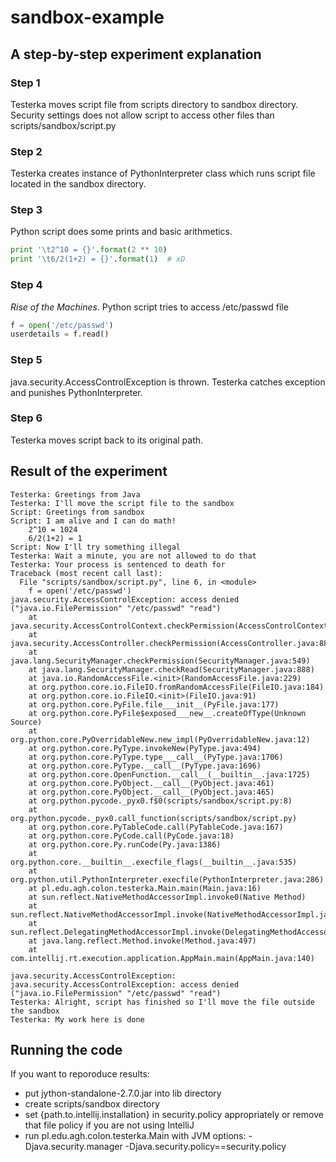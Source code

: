 # sandbox-example

## A step-by-step experiment explanation

### Step 1
Testerka moves script file from scripts directory to sandbox directory. 
Security settings does not allow script to access other files than scripts/sandbox/script.py

### Step 2
Testerka creates instance of PythonInterpreter class which runs script file located in the sandbox directory.

### Step 3
Python script does some prints and basic arithmetics.

```python
print '\t2^10 = {}'.format(2 ** 10)
print '\t6/2(1+2) = {}'.format(1)  # xD
```

### Step 4 
_Rise of the Machines_. Python script tries to access /etc/passwd file

```python
f = open('/etc/passwd')
userdetails = f.read()
```

### Step 5
java.security.AccessControlException is thrown. Testerka catches exception and punishes PythonInterpreter.

### Step 6
Testerka moves script back to its original path.

## Result of the experiment

```
Testerka: Greetings from Java
Testerka: I'll move the script file to the sandbox
Script: Greetings from sandbox
Script: I am alive and I can do math!
	2^10 = 1024
	6/2(1+2) = 1
Script: Now I'll try something illegal
Testerka: Wait a minute, you are not allowed to do that
Testerka: Your process is sentenced to death for
Traceback (most recent call last):
  File "scripts/sandbox/script.py", line 6, in <module>
    f = open('/etc/passwd')
java.security.AccessControlException: access denied ("java.io.FilePermission" "/etc/passwd" "read")
	at java.security.AccessControlContext.checkPermission(AccessControlContext.java:472)
	at java.security.AccessController.checkPermission(AccessController.java:884)
	at java.lang.SecurityManager.checkPermission(SecurityManager.java:549)
	at java.lang.SecurityManager.checkRead(SecurityManager.java:888)
	at java.io.RandomAccessFile.<init>(RandomAccessFile.java:229)
	at org.python.core.io.FileIO.fromRandomAccessFile(FileIO.java:184)
	at org.python.core.io.FileIO.<init>(FileIO.java:91)
	at org.python.core.PyFile.file___init__(PyFile.java:177)
	at org.python.core.PyFile$exposed___new__.createOfType(Unknown Source)
	at org.python.core.PyOverridableNew.new_impl(PyOverridableNew.java:12)
	at org.python.core.PyType.invokeNew(PyType.java:494)
	at org.python.core.PyType.type___call__(PyType.java:1706)
	at org.python.core.PyType.__call__(PyType.java:1696)
	at org.python.core.OpenFunction.__call__(__builtin__.java:1725)
	at org.python.core.PyObject.__call__(PyObject.java:461)
	at org.python.core.PyObject.__call__(PyObject.java:465)
	at org.python.pycode._pyx0.f$0(scripts/sandbox/script.py:8)
	at org.python.pycode._pyx0.call_function(scripts/sandbox/script.py)
	at org.python.core.PyTableCode.call(PyTableCode.java:167)
	at org.python.core.PyCode.call(PyCode.java:18)
	at org.python.core.Py.runCode(Py.java:1386)
	at org.python.core.__builtin__.execfile_flags(__builtin__.java:535)
	at org.python.util.PythonInterpreter.execfile(PythonInterpreter.java:286)
	at pl.edu.agh.colon.testerka.Main.main(Main.java:16)
	at sun.reflect.NativeMethodAccessorImpl.invoke0(Native Method)
	at sun.reflect.NativeMethodAccessorImpl.invoke(NativeMethodAccessorImpl.java:62)
	at sun.reflect.DelegatingMethodAccessorImpl.invoke(DelegatingMethodAccessorImpl.java:43)
	at java.lang.reflect.Method.invoke(Method.java:497)
	at com.intellij.rt.execution.application.AppMain.main(AppMain.java:140)

java.security.AccessControlException: java.security.AccessControlException: access denied ("java.io.FilePermission" "/etc/passwd" "read")
Testerka: Alright, script has finished so I'll move the file outside the sandbox
Testerka: My work here is done
```

## Running the code

If you want to reporoduce results:
- put jython-standalone-2.7.0.jar into lib directory
- create scripts/sandbox directory
- set {path.to.intellij.installation} in security.policy appropriately or remove that file policy if you are not using IntelliJ
- run pl.edu.agh.colon.testerka.Main with JVM options: -Djava.security.manager -Djava.security.policy==security.policy
